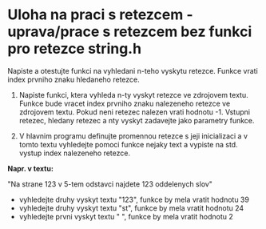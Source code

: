 # Uloha na praci s retezcem - uprava/prace s retezcem bez funkci pro retezce string.h

Napiste a otestujte funkci na vyhledani n-teho vyskytu retezce. Funkce vrati index prvniho znaku hledaneho retezce.

1) Napiste funkci, ktera vyhleda n-ty vyskyt retezce ve zdrojovem textu. Funkce bude vracet index prvniho znaku nalezeneho retezce ve zdrojovem textu. Pokud neni retezec nalezen vrati hodnotu -1. Vstupni retezec, hledany retezec a nty vyskyt zadavejte jako parametry funkce.

2) V hlavnim programu definujte promennou retezce s jeji inicializaci a v tomto textu vyhledejte pomoci funkce nejaky text a vypiste na std. vystup index nalezeneho retezce.

**Napr. v textu:**

"Na strane 123 v 5-tem odstavci najdete 123 oddelenych slov"

- vyhledejte druhy vyskyt textu "123", funkce by mela vratit hodnotu 39
- vyhledejte druhy vyskyt textu "st", funkce by mela vratit hodnotu 24
- vyhledejte prvni vyskyt textu " ", funkce by mela vratit hodnotu 2
